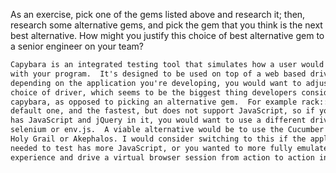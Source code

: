 As an exercise, pick one of the gems listed above and research it;
then, research some alternative gems, and pick the gem that you think
is the next best alternative. How might you justify this choice of best
alternative gem to a senior engineer on your team?

```txt
Capybara is an integrated testing tool that simulates how a user would interact
with your program.  It's designed to be used on top of a web based driver, and
depending on the application you're developing, you would want to adjust your
choice of driver, which seems to be the biggest thing developers consider when using
capybara, as opposed to picking an alternative gem.  For example rack::test is the
default one, and the fastest, but does not support JavaScript, so if your application
has JavaScript and jQuery in it, you would want to use a different driver like
selenium or env.js.  A viable alternative would be to use the Cucumber gem and the
Holy Grail or Akephalos. I would consider switching to this if the application we
needed to test has more JavaScript, or you wanted to more fully emulate the user
experience and drive a virtual browser session from action to action in your tests.
```
